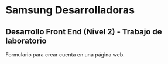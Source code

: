 # Samsung Desarrolladoras

## Desarrollo Front End (Nivel 2) - Trabajo de laboratorio

Formulario para crear cuenta en una página web.